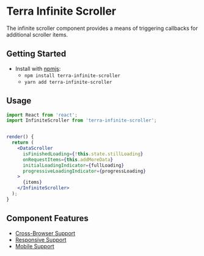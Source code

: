 # Terra Infinite Scroller

The infinite scroller component provides a means of triggering callbacks for additional scroller items.

## Getting Started

- Install with [npmjs](https://www.npmjs.com):
  - `npm install terra-infinite-scroller`
  - `yarn add terra-infinite-scroller`

## Usage

```jsx
import React from 'react';
import InfiniteScroller from 'terra-infinite-scroller';


render() {
  return (
    <DataScroller
      isFinishedLoading={!this.state.stillLoading}
      onRequestItems={this.addMoreData}
      initialLoadingIndicator={fullLoading}
      progressiveLoadingIndicator={progressLoading}
    >
      {items}
    </InfiniteScroller>
  );
}

```

## Component Features
* [Cross-Browser Support](https://github.com/cerner/terra-core/wiki/Component-Features#cross-browser-support)
* [Responsive Support](https://github.com/cerner/terra-core/wiki/Component-Features#responsive-support)
* [Mobile Support](https://github.com/cerner/terra-core/wiki/Component-Features#mobile-support)

